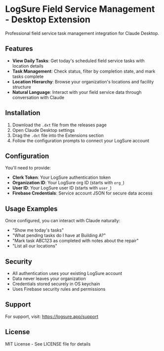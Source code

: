 # LogSure Field Service Management - Desktop Extension

Professional field service task management integration for Claude Desktop.

## Features

- **View Daily Tasks**: Get today's scheduled field service tasks with location details
- **Task Management**: Check status, filter by completion state, and mark tasks complete
- **Location Hierarchy**: Browse your organization's locations and facility structure  
- **Natural Language**: Interact with your field service data through conversation with Claude

## Installation

1. Download the `.dxt` file from the releases page
2. Open Claude Desktop settings 
3. Drag the `.dxt` file into the Extensions section
4. Follow the configuration prompts to connect your LogSure account

## Configuration

You'll need to provide:

- **Clerk Token**: Your LogSure authentication token
- **Organization ID**: Your LogSure org ID (starts with `org_`)
- **User ID**: Your LogSure user ID (starts with `user_`)
- **Firebase Credentials**: Service account JSON for secure data access

## Usage Examples

Once configured, you can interact with Claude naturally:

- "Show me today's tasks"
- "What pending tasks do I have at Building A?"
- "Mark task ABC123 as completed with notes about the repair"
- "List all our locations"

## Security

- All authentication uses your existing LogSure account
- Data never leaves your organization
- Credentials stored securely in OS keychain
- Uses Firebase security rules and permissions

## Support

For support, visit: https://logsure.app/support

## License

MIT License - See LICENSE file for details